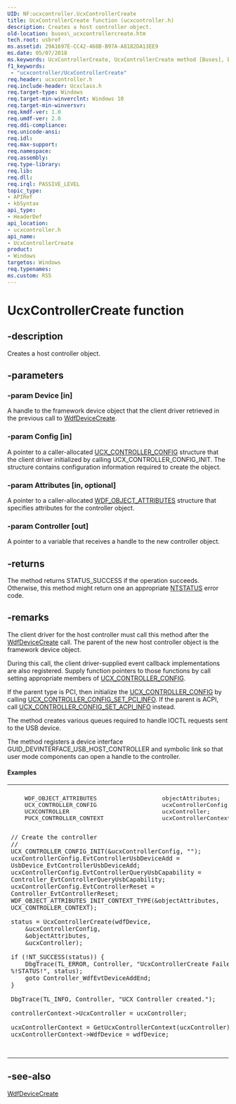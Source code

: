 ```yaml
---
UID: NF:ucxcontroller.UcxControllerCreate
title: UcxControllerCreate function (ucxcontroller.h)
description: Creates a host controller object.
old-location: buses\_ucxcontrollercreate.htm
tech.root: usbref
ms.assetid: 29A1697E-CC42-468B-B97A-A8182DA13EE9
ms.date: 05/07/2018
ms.keywords: UcxControllerCreate, UcxControllerCreate method [Buses], buses._ucxcontrollercreate, ucxcontroller/UcxControllerCreate
f1_keywords:
 - "ucxcontroller/UcxControllerCreate"
req.header: ucxcontroller.h
req.include-header: Ucxclass.h
req.target-type: Windows
req.target-min-winverclnt: Windows 10
req.target-min-winversvr: 
req.kmdf-ver: 1.0
req.umdf-ver: 2.0
req.ddi-compliance: 
req.unicode-ansi: 
req.idl: 
req.max-support: 
req.namespace: 
req.assembly: 
req.type-library: 
req.lib: 
req.dll: 
req.irql: PASSIVE_LEVEL
topic_type:
- APIRef
- kbSyntax
api_type:
- HeaderDef
api_location:
- ucxcontroller.h
api_name:
- UcxControllerCreate
product:
- Windows
targetos: Windows
req.typenames: 
ms.custom: RS5
---
```


# UcxControllerCreate function


## -description


Creates a host controller object.


## -parameters




### -param Device [in]

A handle to the framework device object that the client driver retrieved in the previous call to <a href="https://docs.microsoft.com/windows-hardware/drivers/ddi/wdfdevice/nf-wdfdevice-wdfdevicecreate">WdfDeviceCreate</a>.


### -param Config [in]

A pointer to a caller-allocated <a href="https://docs.microsoft.com/windows-hardware/drivers/ddi/ucxcontroller/ns-ucxcontroller-_ucx_controller_config">UCX_CONTROLLER_CONFIG</a> structure that the client driver initialized by calling UCX_CONTROLLER_CONFIG_INIT. The structure contains configuration
        information required to create the object.


### -param Attributes [in, optional]

A pointer to a caller-allocated <a href="https://docs.microsoft.com/windows-hardware/drivers/ddi/wdfobject/ns-wdfobject-_wdf_object_attributes">WDF_OBJECT_ATTRIBUTES</a> structure that specifies attributes for the controller object. 


### -param Controller [out]

A pointer to a variable that receives a handle to the new controller object.


## -returns



The method returns STATUS_SUCCESS if the operation succeeds. Otherwise, this method might return one an appropriate <a href="https://docs.microsoft.com/windows-hardware/drivers/kernel/ntstatus-values">NTSTATUS</a> error code. 




## -remarks



The client driver for the host controller must call this method after the <a href="https://docs.microsoft.com/windows-hardware/drivers/ddi/wdfdevice/nf-wdfdevice-wdfdevicecreate">WdfDeviceCreate</a> call. The parent of the new host controller object is the framework device object. 

During this call, the client driver-supplied event callback implementations are also registered. Supply function  pointers to those functions by call setting appropriate members of <a href="https://docs.microsoft.com/windows-hardware/drivers/ddi/ucxcontroller/ns-ucxcontroller-_ucx_controller_config">UCX_CONTROLLER_CONFIG</a>. 

If the parent type is PCI, then initialize the <a href="https://docs.microsoft.com/windows-hardware/drivers/ddi/ucxcontroller/ns-ucxcontroller-_ucx_controller_config">UCX_CONTROLLER_CONFIG</a> by calling <a href="https://docs.microsoft.com/windows-hardware/drivers/ddi/ucxcontroller/nf-ucxcontroller-ucx_controller_config_set_pci_info">UCX_CONTROLLER_CONFIG_SET_PCI_INFO</a>. If the parent is ACPI, call <a href="https://docs.microsoft.com/windows-hardware/drivers/ddi/ucxcontroller/nf-ucxcontroller-ucx_controller_config_set_acpi_info">UCX_CONTROLLER_CONFIG_SET_ACPI_INFO</a> instead. 

The method creates various queues required to handle IOCTL requests sent to the USB device. 

The method registers a device interface GUID_DEVINTERFACE_USB_HOST_CONTROLLER and symbolic link so that user mode components can open a handle to the controller.


#### Examples

<div class="code"><span codelanguage=""><table>
<tr>
<th></th>
</tr>
<tr>
<td>
<pre>
    WDF_OBJECT_ATTRIBUTES                   objectAttributes;
    UCX_CONTROLLER_CONFIG                   ucxControllerConfig;
    UCXCONTROLLER                           ucxController;
    PUCX_CONTROLLER_CONTEXT                 ucxControllerContext;

    // Create the controller
    //
    UCX_CONTROLLER_CONFIG_INIT(&ucxControllerConfig, "");
    ucxControllerConfig.EvtControllerUsbDeviceAdd = UsbDevice_EvtControllerUsbDeviceAdd;
    ucxControllerConfig.EvtControllerQueryUsbCapability = Controller_EvtControllerQueryUsbCapability;
    ucxControllerConfig.EvtControllerReset = Controller_EvtControllerReset;
    WDF_OBJECT_ATTRIBUTES_INIT_CONTEXT_TYPE(&objectAttributes, UCX_CONTROLLER_CONTEXT);
    
    status = UcxControllerCreate(wdfDevice,
        &ucxControllerConfig,
        &objectAttributes,
        &ucxController);

    if (!NT_SUCCESS(status)) {
        DbgTrace(TL_ERROR, Controller, "UcxControllerCreate Failed %!STATUS!", status);
        goto Controller_WdfEvtDeviceAddEnd;
    }

    DbgTrace(TL_INFO, Controller, "UCX Controller created.");

    controllerContext->UcxController = ucxController;

    ucxControllerContext = GetUcxControllerContext(ucxController);
    ucxControllerContext->WdfDevice = wdfDevice;
</pre>
</td>
</tr>
</table></span></div>



## -see-also




<a href="https://docs.microsoft.com/windows-hardware/drivers/ddi/wdfdevice/nf-wdfdevice-wdfdevicecreate">WdfDeviceCreate</a>
 

 

